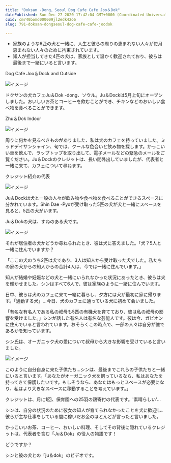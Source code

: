 ```yaml
---
title: "Doksan -Dong、Seoul Dog Cafe Cafe Joo＆Dok"
datePublished: Sun Dec 27 2020 17:42:04 GMT+0000 (Coordinated Universal Time)
cuid: cm740bomd000009jl2edk42o6
slug: 791-doksan-dongseoul-dog-cafe-cafe-joodok

---
```



- 家族のような6匹の犬と一緒に、人生と彼らの周りの恵まれない人々が毎月恵まれない人々のために拘束されています。
- 知人が担当してきた4匹の犬は、家族として温かく歓迎されており、彼らは最後まで一緒にいると言います。

Dog Cafe Joo＆Dock and Outside

![イメージ](https://cdn.hashnode.com/res/hashnode/image/upload/v1739491481517/0078a011-376a-4a4b-a9a6-326d73fb0168.png)

ドクサンの犬カフェJu＆Dok -dong、ソウル。Ju＆Dockは5月上旬にオープンしました。おいしいお茶とコーヒーを飲むことができ、チキンなどのおいしい食べ物を食べることができます。

Zhu＆Dok Indoor

![イメージ](https://cdn.hashnode.com/res/hashnode/image/upload/v1739491484783/0f40d398-cfde-445d-bd49-9ada48218d83.png)

周りに何かを見るべきものがありました、私は犬のカフェを持っていました。ミッドデイサンシャイン、句では、クールな色合いと飲み物を探します。かっこいい車を飲んで、ラップトップを取り出して、電子メールなどの緊急のメールをご覧ください。Ju＆Dockのクレジットは、長い間外出していましたが、代表者と一緒に来て、カフェについて尋ねます。

クレジット紹介の代表

![イメージ](https://cdn.hashnode.com/res/hashnode/image/upload/v1739491487954/6f959035-f72d-41b7-8133-ad336a974439.png)

Ju＆Dockは犬と一般の人々が飲み物や食べ物を食べることができるスペースに分かれています。Shin Dae -Pyoが受け取った5匹の犬が犬と一緒にスペースを見ると、5匹の犬がいます。

Ju＆Dokの犬は、すねのある犬です。

![イメージ](https://cdn.hashnode.com/res/hashnode/image/upload/v1739491491288/c2c80630-4faa-4747-a749-bf8f3ab4e1f4.png)

それが居住者の犬かどうか尋ねられたとき、彼は犬に答えました。「犬？5人と一緒に住んでいますか？

「ここの犬のうち2匹は犬であり、3人は知人から受け取った犬でした。私たちの家の犬からの知人からの合計4人は、今では一緒に住んでいます。」

知人が結婚や妊娠などの犬と一緒にいられなかった状況にあったとき、彼らは犬を輝かせました。シンはすべて6人で、彼は家族のように一緒に住んでいます。

日中、彼らは犬のカフェに来て一緒に暮らし、夕方には犬が最初に家に帰ります。「通勤する犬」…今日、犬のカフェに通っている犬に初めて会いました。

「有名な有名人である私の叔母も5匹の有機犬を育てており、彼は私の叔母の影響を受けました。」シンが話した有名人は有名な芸能人です。彼は今、ガピオンに住んでいると言われています。おそらくこの時点で、一部の人々は自分が誰であるかを知っています。

シン氏は、オーガニック犬の愛について叔母から大きな影響を受けていると言いました。

![イメージ](https://cdn.hashnode.com/res/hashnode/image/upload/v1739491493609/1007f973-4858-4395-b80f-f4cca43a6a29.jpeg)

このように自分自身に来た子供たち…シンは、最後までこれらの子供たちと一緒にいると言います。「あなたがオーガニック犬を飼っているなら、私はあなたを持ってきて保護したいです。もしそうなら、あなたはもっとスペースが必要になり、私はより大きなスペースに移動することを考えています。」

クレジットは、月に1回、保育園への25羽の鶏寄付の代表です。'素晴らしい'…

シンは、自分の状況のた​​めに彼女の知人が育てられなかったことを犬に歓迎し、彼らが主な仕事をしている間に稼いだお金のほとんどが言ったと言いました。

かっこいいお茶、コーヒー、おいしい料理、そしてその背後に隠れているクレジットは、代表者を含む「Ju＆Dok」の役人の物語です！

どうですか？

シンと彼の犬との「ju＆dok」のビデオです。